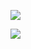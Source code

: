 ![](https://github-readme-stats.vercel.app/api?username=coder-zjq&show_icons=true&theme=radical)

![](https://github-readme-stats.vercel.app/api/top-langs/?username=coder-zjq&theme=radical)

<!--
**Coder-ZJQ/Coder-ZJQ** is a ✨ _special_ ✨ repository because its `README.md` (this file) appears on your GitHub profile.

Here are some ideas to get you started:

- 🔭 I’m currently working on ...
- 🌱 I’m currently learning ...
- 👯 I’m looking to collaborate on ...
- 🤔 I’m looking for help with ...
- 💬 Ask me about ...
- 📫 How to reach me: ...
- 😄 Pronouns: ...
- ⚡ Fun fact: ...
-->
